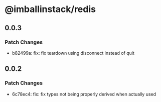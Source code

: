 # @imballinstack/redis

## 0.0.3

### Patch Changes

- b82499a: fix: fix teardown using disconnect instead of quit

## 0.0.2

### Patch Changes

- 6c78ec4: fix: fix types not being properly derived when actually used
